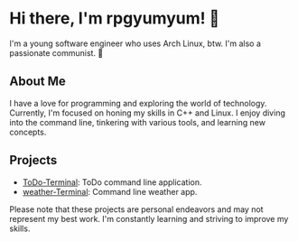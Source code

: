 # Hi there, I'm rpgyumyum! 👋

I'm a young software engineer who uses Arch Linux, btw. I'm also a passionate communist. 🚩

## About Me

I have a love for programming and exploring the world of technology. Currently, I'm focused on honing my skills in C++ and Linux. I enjoy diving into the command line, tinkering with various tools, and learning new concepts.

## Projects

- [ToDo-Terminal](https://github.com/rpgyumyum/ToDo-Terminal): ToDo command line application.
- [weather-Terminal](https://github.com/rpgyumyum/weather-Terminal): Command line weather app.

Please note that these projects are personal endeavors and may not represent my best work. I'm constantly learning and striving to improve my skills.
